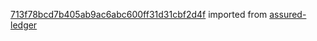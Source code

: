 [713f78bcd7b405ab9ac6abc600ff31d31cbf2d4f](https://github.com/insolar/assured-ledger/commit/713f78bcd7b405ab9ac6abc600ff31d31cbf2d4f) imported from [assured-ledger](https://github.com/insolar/assured-ledger)
